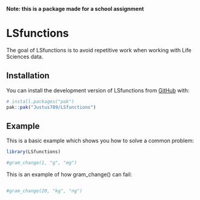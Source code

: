 
<!-- README.md is generated from README.Rmd. Please edit that file -->

**Note: this is a package made for a school assignment**

# LSfunctions

<!-- badges: start -->

<!-- badges: end -->

The goal of LSfunctions is to avoid repetitive work when working with
Life Sciences data.

## Installation

You can install the development version of LSfunctions from
[GitHub](https://github.com/) with:

``` r
# install.packages("pak")
pak::pak("Justus789/LSfunctions")
```

## Example

This is a basic example which shows you how to solve a common problem:

``` r
library(LSfunctions)

#gram_change(1, "g", "mg")
```

This is an example of how gram_change() can fail:

``` r

#gram_change(20, "kg", "ng")
```
